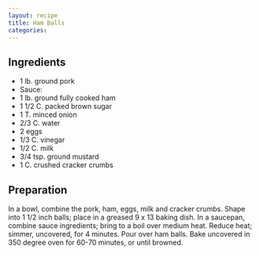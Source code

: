 ```yaml
---
layout: recipe
title: Ham Balls
categories:
---
```


## Ingredients

- 1 lb. ground pork
- Sauce:
- 1 lb. ground fully cooked ham
- 1 1/2 C. packed brown sugar
- 1 T. minced onion
- 2/3 C. water
- 2 eggs
- 1/3 C. vinegar
- 1/2 C. milk
- 3/4 tsp. ground mustard
- 1 C. crushed cracker crumbs

## Preparation

In a bowl, combine the pork, ham, eggs, milk and cracker crumbs.  Shape into 1 1/2 inch balls; place in a greased 9 x 13 baking dish.  In a saucepan, combine sauce ingredients; bring to a boil over medium heat.  Reduce heat; simmer, uncovered, for 4 minutes.  Pour over ham balls.  Bake uncovered in 350 degree oven for 60-70 minutes, or until browned.